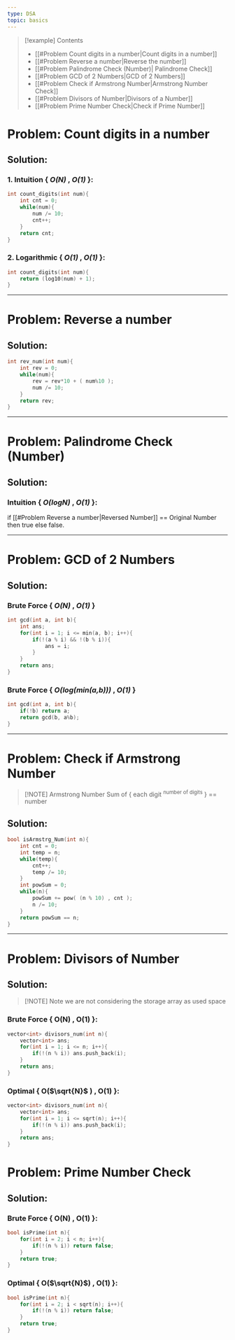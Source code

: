 ```yaml
---
type: DSA 
topic: basics
---
```



> [!example] Contents 
> - [[#Problem Count digits in a number|Count digits in a number]]
> - [[#Problem Reverse a number|Reverse the number]]
> - [[#Problem Palindrome Check (Number)| Palindrome Check]]
> - [[#Problem GCD of 2 Numbers|GCD of 2 Numbers]]
> - [[#Problem Check if Armstrong Number|Armstrong Number Check]]
> - [[#Problem Divisors of Number|Divisors of a Number]]
> - [[#Problem Prime Number Check|Check if Prime Number]]


# Problem: Count digits in a number
## Solution: 
### 1. Intuition { *O(N)* , *O(1)* }: 
```cpp
int count_digits(int num){
	int cnt = 0;
	while(num){
		num /= 10;
		cnt++;
	}
	return cnt;
}
```

### 2.  Logarithmic { *O(1)* , *O(1)* }:
```cpp
int count_digits(int num){
	return (log10(num) + 1);
}
```

---
# Problem: Reverse a number
## Solution:
```cpp
int rev_num(int num){
	int rev = 0;
	while(num){
		rev = rev*10 + ( num%10 );
		num /= 10;
	}
	return rev;
}
```

---
# Problem: Palindrome Check (Number)
## Solution:
### Intuition { *O(logN)* , *O(1)* }: 
if [[#Problem Reverse a number|Reversed Number]] == Original Number then true 
else false.

---
# Problem: GCD of 2 Numbers
## Solution:
### Brute Force { *O(N)* , *O(1)* }

```cpp
int gcd(int a, int b){
	int ans;
	for(int i = 1; i <= min(a, b); i++){
		if(!(a % i) && !(b % i)){
			ans = i;
		}
	}
	return ans;
}
```


### Brute Force { *O(log(min(a,b)))* , *O(1)* }
```cpp
int gcd(int a, int b){
	if(!b) return a;
	return gcd(b, a%b);
}
```

---
# Problem: Check if Armstrong Number

> [!NOTE] Armstrong Number
> Sum of { each digit <sup>number of digits</sup> } == number

## Solution:
```cpp
bool isArmstrg_Num(int n){
	int cnt = 0;
	int temp = n;
	while(temp){
		cnt++;
		temp /= 10;
	}
	int powSum = 0;
	while(n){
		powSum += pow( (n % 10) , cnt );
		n /= 10;
	}
	return powSum == n;
}
```

---
# Problem:  Divisors of Number
## Solution:

> [!NOTE] Note
> we are not considering the storage array as used space

### Brute Force { O(N) , O(1) }:
```cpp
vector<int> divisors_num(int n){
	vector<int> ans;	
	for(int i = 1; i <= n; i++){
		if(!(n % i)) ans.push_back(i);
	}
	return ans;
}
```

### Optimal { O($\sqrt{N}$  ) , O(1) }:
```cpp
vector<int> divisors_num(int n){
	vector<int> ans;	
	for(int i = 1; i <= sqrt(n); i++){
		if(!(n % i)) ans.push_back(i);
	}
	return ans;
}
```

# Problem: Prime Number Check
## Solution: 
### Brute Force { O(N) , O(1) }:
```cpp
bool isPrime(int n){
	for(int i = 2; i < n; i++){
		if(!(n % i)) return false;
	}
	return true;
}
```

### Optimal { O($\sqrt{N}$) , O(1) }:
```cpp
bool isPrime(int n){
	for(int i = 2; i < sqrt(n); i++){
		if(!(n % i)) return false;
	}
	return true;
}
```